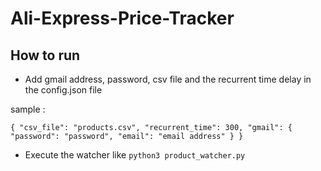 # Ali-Express-Price-Tracker

## How to run

* Add gmail address, password, csv file and the recurrent time delay in the config.json file

sample :

`{
  "csv_file": "products.csv",
  "recurrent_time": 300,
  "gmail": {
    "password": "password",
    "email": "email address"
  }
}`

* Execute the watcher like `python3 product_watcher.py`

